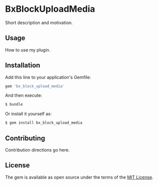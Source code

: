 # BxBlockUploadMedia
Short description and motivation.

## Usage
How to use my plugin.

## Installation
Add this line to your application's Gemfile:

```ruby
gem 'bx_block_upload_media'
```

And then execute:
```bash
$ bundle
```

Or install it yourself as:
```bash
$ gem install bx_block_upload_media
```

## Contributing
Contribution directions go here.

## License
The gem is available as open source under the terms of the [MIT License](https://opensource.org/licenses/MIT).
